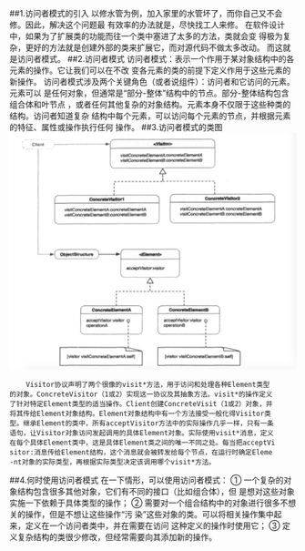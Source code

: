 ##1.访问者模式的引入
        以修水管为例，加入家里的水管坏了，而你自己又不会修。因此，解决这个问题最
    有效率的办法就是，尽快找工人来修。
        在软件设计中，如果为了扩展类的功能而往一个类中塞进了太多的方法，类就会变
    得极为复杂，更好的方法就是创建外部的类来扩展它，而对源代码不做太多改动。
        而这就是访问者模式。
##2.访问者模式
        访问者模式：表示一个作用于某对象结构中的各元素的操作。它让我们可以在不改
    变各元素的类的前提下定义作用于这些元素的新操作。
        访问者模式涉及两个关键角色（或者说组件）：访问者和它访问的元素。元素可以
    是任何对象，但通常是“部分-整体”结构中的节点。部分-整体结构包含组合体和叶节点
    ，或者任何其他复杂的对象结构。元素本身不仅限于这些种类的结构。访问者知道复杂
    结构中每个元素，可以访问每个元素的节点，并根据元素的特征、属性或操作执行任何
    操作。
##3.访问者模式的类图
![访问者模式](visitor.png)

        Visitor协议声明了两个很像的visit*方法，用于访问和处理各种Element类型
    的对象。ConcreteVisitor（1或2）实现这一协议及其抽象方法。visit*的操作定义
    了针对特定Element类型的适当操作。Client创建ConcreteVisit（1或2）对象，并
    将其传给Element对象结构。Element对象结构中有一个方法接受一般化得Visitor类
    型。继承Element的类中，所有acceptVisitor方法中的实际操作几乎一样，只有一条
    语句，让Visitor对象访问发起调用的具体Element对象。实际使用visit*消息，定义
    在每个具体Element类中，这是具体Element类之间的唯一不同之处。每当把acceptVi
    sitor:消息传给Element结构，这个消息就会被转发给每个节点，在运行时确定Eleme
    -nt对象的实际类型，再根据实际类型决定该调用哪个visit*方法。
##4.何时使用访问者模式
        在一下情形，可以使用访问者模式：
        ① 一个复杂的对象结构包含很多其他对象，它们有不同的接口（比如组合体），但
    是想对这些对象实施一下依赖于具体类型的操作；
        ② 需要对一个组合结构中的对象进行很多不想关的操作，但是不想让这些操作“污
    染”这些对象的类。可以将相关操作集中起来，定义在一个访问者类中，并在需要在访问
    这种定义的操作时使用它；
        ③ 定义复杂结构的类很少修改，但经常需要向其添加新的操作。